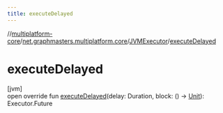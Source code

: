 ```yaml
---
title: executeDelayed
---
```

//[multiplatform-core](../../../index.html)/[net.graphmasters.multiplatform.core](../index.html)/[JVMExecutor](index.html)/[executeDelayed](execute-delayed.html)



# executeDelayed



[jvm]\
open override fun [executeDelayed](execute-delayed.html)(delay: Duration, block: () -&gt; [Unit](https://kotlinlang.org/api/latest/jvm/stdlib/kotlin/-unit/index.html)): Executor.Future




